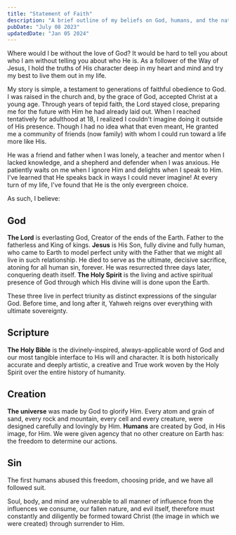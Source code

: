 ```yaml
---
title: "Statement of Faith"
description: "A brief outline of my beliefs on God, humans, and the nature of reality."
pubDate: "July 08 2023"
updatedDate: "Jan 05 2024"
---
```


Where would I be without the love of God?
It would be hard to tell you about who I am without telling you about who He is.
As a follower of the Way of Jesus, I hold the truths of His character deep in my heart and mind and try my best to live them out in my life.

My story is simple, a testament to generations of faithful obedience to God.
I was raised in the church and, by the grace of God, accepted Christ at a young age.
Through years of tepid faith, the Lord stayed close, preparing me for the future with Him he had already laid out.
When I reached tentatively for adulthood at 18, I realized I couldn't imagine doing it outside of His presence.
Though I had no idea what that even meant, He granted me a community of friends (now family) with whom I could run toward a life more like His.

He was a friend and father when I was lonely, a teacher and mentor when I lacked knowledge, and a shepherd and defender when I was anxious.
He patiently waits on me when I ignore Him and delights when I speak to Him.
I've learned that He speaks back in ways I could never imagine!
At every turn of my life, I've found that He is the only evergreen choice.

As such, I believe:

## God

**The Lord** is everlasting God, Creator of the ends of the Earth.
Father to the fatherless and King of kings.
**Jesus** is His Son, fully divine and fully human, who came to Earth to model perfect unity with the Father that we might all live in such relationship.
He died to serve as the ultimate, decisive sacrifice, atoning for all human sin, forever.
He was resurrected three days later, conquering death itself.
**The Holy Spirit** is the living and active spiritual presence of God through which His divine will is done upon the Earth.

These three live in perfect triunity as distinct expressions of the singular God.
Before time, and long after it, Yahweh reigns over everything with ultimate sovereignty.

## Scripture

**The Holy Bible** is the divinely-inspired, always-applicable word of God and our most tangible interface to His will and character.
It is both historically accurate and deeply artistic, a creative and True work woven by the Holy Spirit over the entire history of humanity.

## Creation

**The universe** was made by God to glorify Him.
Every atom and grain of sand, every rock and mountain, every cell and every creature, were designed carefully and lovingly by Him.
**Humans** are created by God, in His image, for Him.
We were given agency that no other creature on Earth has: the freedom to determine our actions.

## Sin

The first humans abused this freedom, choosing pride, and we have all followed suit.

Soul, body, and mind are vulnerable to all manner of influence from the influences we consume, our fallen nature, and evil itself, therefore must constantly and diligently be formed toward Christ (the image in which we were created) through surrender to Him.
